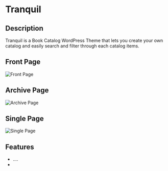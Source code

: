 # Tranquil

## Description

Tranquil is a Book Catalog WordPress Theme that lets you create your own catalog and easily search and filter through each catalog items.

## Front Page

![Front Page](https://user-images.githubusercontent.com/55370617/108529492-7afc7080-730f-11eb-8f9b-06c9e63c897d.png)

## Archive Page

![Archive Page](https://user-images.githubusercontent.com/55370617/108529512-7f288e00-730f-11eb-9b5d-8b7ea19639cb.png)

## Single Page
![Single Page](https://user-images.githubusercontent.com/55370617/108529507-7df76100-730f-11eb-93c4-a199a4c61f34.png)

## Features

- ....
- 
